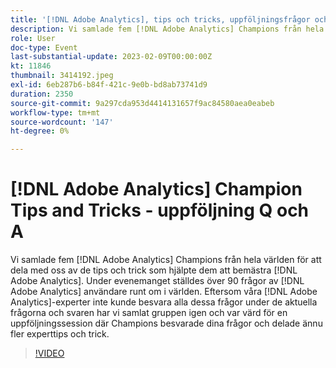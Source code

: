 ```yaml
---
title: '[!DNL Adobe Analytics], tips och tricks, uppföljningsfrågor och svar'
description: Vi samlade fem [!DNL Adobe Analytics] Champions från hela världen för att dela med oss av de tips och trick som hjälpte dem att bemästra [!DNL Adobe Analytics]. During the event, over 90 questions were asked by [!DNL Adobe Analytics] användare världen över. Eftersom våra [!DNL Adobe Analytics] experter inte kunde besvara alla dessa frågor under Frågor och svar fick gruppen tillbaka samman och var värd för en uppföljningssession där Champions besvarade dina frågor och delade ännu fler experttips och trick.
role: User
doc-type: Event
last-substantial-update: 2023-02-09T00:00:00Z
kt: 11846
thumbnail: 3414192.jpeg
exl-id: 6eb287b6-b84f-421c-9e0b-bd8ab73741d9
duration: 2350
source-git-commit: 9a297cda953d4414131657f9ac84580aea0eabeb
workflow-type: tm+mt
source-wordcount: '147'
ht-degree: 0%

---
```


# [!DNL Adobe Analytics] Champion Tips and Tricks - uppföljning Q och A

Vi samlade fem [!DNL Adobe Analytics] Champions från hela världen för att dela med oss av de tips och trick som hjälpte dem att bemästra [!DNL Adobe Analytics]. Under evenemanget ställdes över 90 frågor av [!DNL Adobe Analytics] användare runt om i världen. Eftersom våra [!DNL Adobe Analytics]-experter inte kunde besvara alla dessa frågor under de aktuella frågorna och svaren har vi samlat gruppen igen och var värd för en uppföljningssession där Champions besvarade dina frågor och delade ännu fler experttips och trick.

>[!VIDEO](https://video.tv.adobe.com/v/3414192/?quality=12&learn=on)
